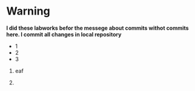 # Warning
__I did these labworks befor the messege about commits withot commits here. I commit all changes in local repository__
* 1
* 2
* 3

1) eaf

2) 

